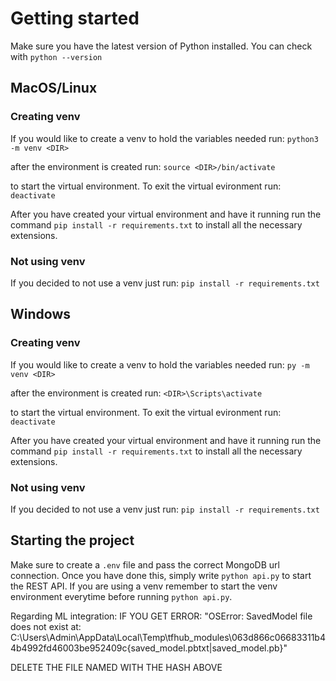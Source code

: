 # Getting started

Make sure you have the latest version of Python installed. You can check with `python --version`

## MacOS/Linux

### Creating venv

If you would like to create a venv to hold the variables needed run:
`python3 -m venv <DIR>`

after the environment is created run:
`source <DIR>/bin/activate`

to start the virtual environment.
To exit the virtual evironment run:
`deactivate`

After you have created your virtual environment and have it running run the command
`pip install -r requirements.txt`
to install all the necessary extensions.

### Not using venv

If you decided to not use a venv just run:
`pip install -r requirements.txt`

## Windows

### Creating venv

If you would like to create a venv to hold the variables needed run:
`py -m venv <DIR>`

after the environment is created run:
`<DIR>\Scripts\activate`

to start the virtual environment.
To exit the virtual evironment run:
`deactivate`

After you have created your virtual environment and have it running run the command
`pip install -r requirements.txt`
to install all the necessary extensions.

### Not using venv

If you decided to not use a venv just run:
`pip install -r requirements.txt`

## Starting the project

Make sure to create a `.env` file and pass the correct MongoDB url connection. Once you have done this, simply write `python api.py` to start the REST API. If you are using a venv remember to start the venv environment everytime before running `python api.py`.

Regarding ML integration:
IF YOU GET ERROR: "OSError: SavedModel file does not exist at: C:\Users\Admin\AppData\Local\Temp\tfhub_modules\063d866c06683311b44b4992fd46003be952409c\{saved_model.pbtxt|saved_model.pb}"

DELETE THE FILE NAMED WITH THE HASH ABOVE